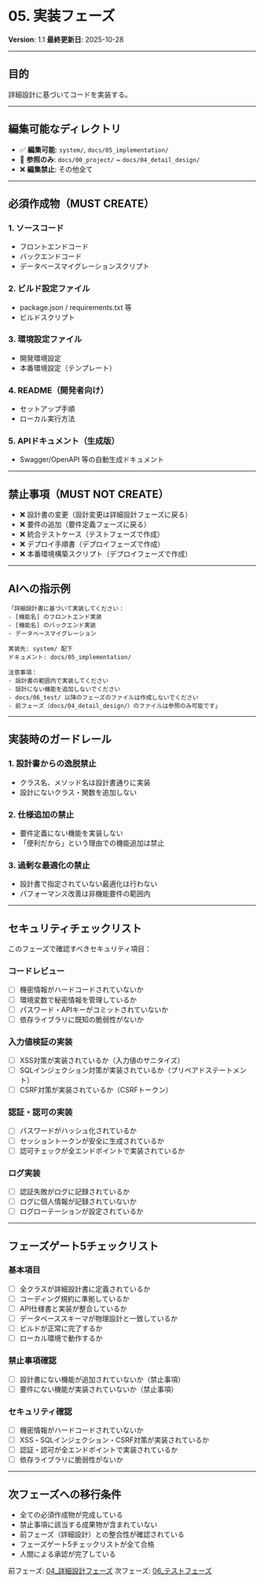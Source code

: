 # 05. 実装フェーズ

**Version**: 1.1
**最終更新日**: 2025-10-28

---

## 目的

詳細設計に基づいてコードを実装する。

---

## 編集可能なディレクトリ

- ✅ **編集可能**: `system/`, `docs/05_implementation/`
- 📖 **参照のみ**: `docs/00_project/` ~ `docs/04_detail_design/`
- ❌ **編集禁止**: その他全て

---

## 必須作成物（MUST CREATE）

### 1. ソースコード
- フロントエンドコード
- バックエンドコード
- データベースマイグレーションスクリプト

### 2. ビルド設定ファイル
- package.json / requirements.txt 等
- ビルドスクリプト

### 3. 環境設定ファイル
- 開発環境設定
- 本番環境設定（テンプレート）

### 4. README（開発者向け）
- セットアップ手順
- ローカル実行方法

### 5. APIドキュメント（生成版）
- Swagger/OpenAPI 等の自動生成ドキュメント

---

## 禁止事項（MUST NOT CREATE）

- ❌ 設計書の変更（設計変更は詳細設計フェーズに戻る）
- ❌ 要件の追加（要件定義フェーズに戻る）
- ❌ 統合テストケース（テストフェーズで作成）
- ❌ デプロイ手順書（デプロイフェーズで作成）
- ❌ 本番環境構築スクリプト（デプロイフェーズで作成）

---

## AIへの指示例

```
「詳細設計書に基づいて実装してください：
- [機能名] のフロントエンド実装
- [機能名] のバックエンド実装
- データベースマイグレーション

実装先: system/ 配下
ドキュメント: docs/05_implementation/

注意事項：
- 設計書の範囲内で実装してください
- 設計にない機能を追加しないでください
- docs/06_test/ 以降のフェーズのファイルは作成しないでください
- 前フェーズ（docs/04_detail_design/）のファイルは参照のみ可能です」
```

---

## 実装時のガードレール

### 1. 設計書からの逸脱禁止
- クラス名、メソッド名は設計書通りに実装
- 設計にないクラス・関数を追加しない

### 2. 仕様追加の禁止
- 要件定義にない機能を実装しない
- 「便利だから」という理由での機能追加は禁止

### 3. 過剰な最適化の禁止
- 設計書で指定されていない最適化は行わない
- パフォーマンス改善は非機能要件の範囲内

---

## セキュリティチェックリスト

このフェーズで確認すべきセキュリティ項目：

### コードレビュー
- [ ] 機密情報がハードコードされていないか
- [ ] 環境変数で秘密情報を管理しているか
- [ ] パスワード・APIキーがコミットされていないか
- [ ] 依存ライブラリに既知の脆弱性がないか

### 入力値検証の実装
- [ ] XSS対策が実装されているか（入力値のサニタイズ）
- [ ] SQLインジェクション対策が実装されているか（プリペアドステートメント）
- [ ] CSRF対策が実装されているか（CSRFトークン）

### 認証・認可の実装
- [ ] パスワードがハッシュ化されているか
- [ ] セッショントークンが安全に生成されているか
- [ ] 認可チェックが全エンドポイントで実装されているか

### ログ実装
- [ ] 認証失敗がログに記録されているか
- [ ] ログに個人情報が記録されていないか
- [ ] ログローテーションが設定されているか

---

## フェーズゲート5チェックリスト

### 基本項目
- [ ] 全クラスが詳細設計書に定義されているか
- [ ] コーディング規約に準拠しているか
- [ ] API仕様書と実装が整合しているか
- [ ] データベーススキーマが物理設計と一致しているか
- [ ] ビルドが正常に完了するか
- [ ] ローカル環境で動作するか

### 禁止事項確認
- [ ] 設計書にない機能が追加されていないか（禁止事項）
- [ ] 要件にない機能が実装されていないか（禁止事項）

### セキュリティ確認
- [ ] 機密情報がハードコードされていないか
- [ ] XSS・SQLインジェクション・CSRF対策が実装されているか
- [ ] 認証・認可が全エンドポイントで実装されているか
- [ ] 依存ライブラリに脆弱性がないか

---

## 次フェーズへの移行条件

- 全ての必須作成物が完成している
- 禁止事項に該当する成果物が含まれていない
- 前フェーズ（詳細設計）との整合性が確認されている
- フェーズゲート5チェックリストが全て合格
- 人間による承認が完了している

前フェーズ: [04_詳細設計フェーズ](./04_詳細設計フェーズ.md)
次フェーズ: [06_テストフェーズ](./06_テストフェーズ.md)
